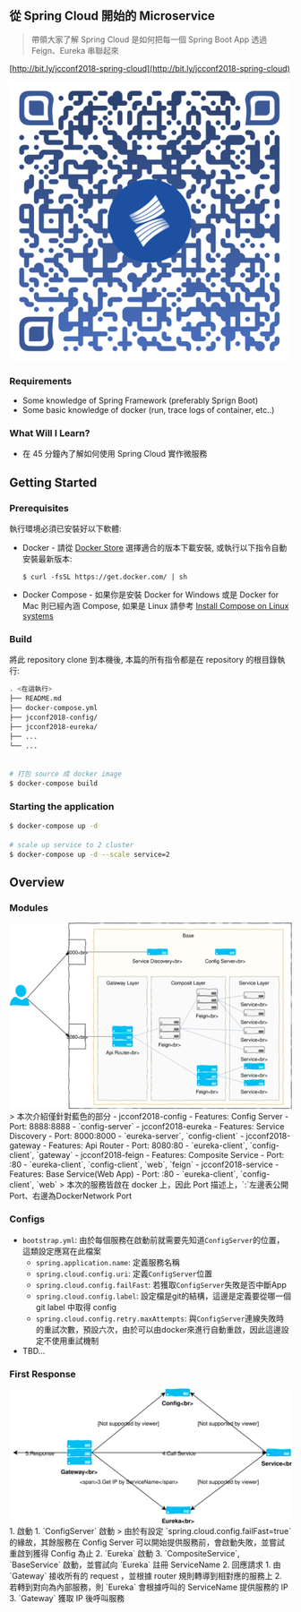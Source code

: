 ## 從 Spring Cloud 開始的 Microservice

> 帶領大家了解 Spring Cloud 是如何把每一個 Spring Boot App 透過 Feign、Eureka 串聯起來

[http://bit.ly/jcconf2018-spring-cloud](http://bit.ly/jcconf2018-spring-cloud)

<img src="./docs/qr-code.svg" width="500">

### Requirements

- Some knowledge of Spring Framework (preferably Sprign Boot)
- Some basic knowledge of docker (run, trace logs of container, etc..)

### What Will I Learn?

- 在 45 分鐘內了解如何使用 Spring Cloud 實作微服務


## Getting Started

### Prerequisites

執行環境必須已安裝好以下軟體:

- Docker - 請從 [Docker Store](https://store.docker.com/search?offering=community&type=edition) 選擇適合的版本下載安裝, 或執行以下指令自動安裝最新版本: 
    ```
    $ curl -fsSL https://get.docker.com/ | sh
    ```
	
- Docker Compose - 如果你是安裝 Docker for Windows 或是 Docker for Mac 則已經內涵 Compose, 如果是 Linux 請參考 [
Install Compose on Linux systems](https://docs.docker.com/compose/install/#install-compose)

### Build

將此 repository clone 到本機後, 本篇的所有指令都是在 repository 的根目錄執行:

```sh
. <在這執行>
├── README.md
├── docker-compose.yml
├── jcconf2018-config/
├── jcconf2018-eureka/
├── ...
└── ...


# 打包 source 成 docker image
$ docker-compose build
```

### Starting the application

```sh
$ docker-compose up -d

# scale up service to 2 cluster
$ docker-compose up -d --scale service=2
```


## Overview
### Modules
<img src="./docs/diagram.svg">
> 本次介紹僅針對藍色的部分
- jcconf2018-config
    - Features: Config Server
    - Port: 8888:8888
    - `config-server`
- jcconf2018-eureka
    - Features: Service Discovery
    - Port: 8000:8000
    - `eureka-server`, `config-client`
- jcconf2018-gateway
    - Features: Api Router
    - Port: 8080:80
    - `eureka-client`, `config-client`, `gateway`
- jcconf2018-feign
    - Features: Composite Service
    - Port: :80
    - `eureka-client`, `config-client`, `web`, `feign`
- jcconf2018-service
    - Features: Base Service(Web App)
    - Port: :80
    - `eureka-client`, `config-client`, `web`
> 本次的服務皆啟在 docker 上，因此 Port 描述上，`:`左邊表公開Port、右邊為DockerNetwork Port

### Configs
- `bootstrap.yml`: 由於每個服務在啟動前就需要先知道`ConfigServer`的位置，這類設定應寫在此檔案
    - `spring.application.name`: 定義服務名稱
    - `spring.cloud.config.uri`: 定義`ConfigServer`位置
    - `spring.cloud.config.failFast`: 若獲取`ConfigServer`失敗是否中斷App
    - `spring.cloud.config.label`: 設定檔是git的結構，這邊是定義要從哪一個 git label 中取得 config
    - `spring.cloud.config.retry.maxAttempts`: 與`ConfigServer`連線失敗時的重試次數，預設六次，由於可以由docker來進行自動重啟，因此這邊設定不使用重試機制
- TBD...

### First Response
<img src="./docs/eureka_flow.svg">
1. 啟動
    1. `ConfigServer` 啟動
        > 由於有設定 `spring.cloud.config.failFast=true` 的緣故，其餘服務在 Config Server 可以開始提供服務前，會啟動失敗，並嘗試重啟到獲得 Config 為止
    2. `Eureka` 啟動
    3. `CompositeService`, `BaseService` 啟動，並嘗試向 `Eureka` 註冊 ServiceName
2. 回應請求
    1. 由 `Gateway` 接收所有的 request ，並根據 router 規則轉導到相對應的服務上
    2. 若轉到對向為內部服務，則 `Eureka` 會根據呼叫的 ServiceName 提供服務的 IP
    3. `Gateway` 獲取 IP 後呼叫服務

